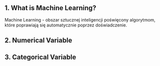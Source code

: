 ## 1. What is Machine Learning?
Machine Learning - obszar sztucznej inteligencji poświęcony algorytmom, które poprawiają się automatycznie poprzez doświadczenie.

## 2. Numerical Variable

## 3. Categorical Variable
